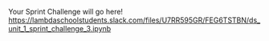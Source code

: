 Your Sprint Challenge will go here!
https://lambdaschoolstudents.slack.com/files/U7RR595GR/FEG6TSTBN/ds_unit_1_sprint_challenge_3.ipynb
